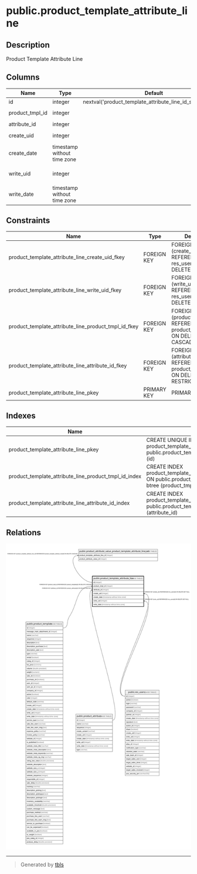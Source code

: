 # public.product_template_attribute_line

## Description

Product Template Attribute Line

## Columns

| Name | Type | Default | Nullable | Children | Parents | Comment |
| ---- | ---- | ------- | -------- | -------- | ------- | ------- |
| id | integer | nextval('product_template_attribute_line_id_seq'::regclass) | false | [public.product_attribute_value_product_template_attribute_line_rel](public.product_attribute_value_product_template_attribute_line_rel.md) |  |  |
| product_tmpl_id | integer |  | false |  | [public.product_template](public.product_template.md) | Product Template |
| attribute_id | integer |  | false |  | [public.product_attribute](public.product_attribute.md) | Attribute |
| create_uid | integer |  | true |  | [public.res_users](public.res_users.md) | Created by |
| create_date | timestamp without time zone |  | true |  |  | Created on |
| write_uid | integer |  | true |  | [public.res_users](public.res_users.md) | Last Updated by |
| write_date | timestamp without time zone |  | true |  |  | Last Updated on |

## Constraints

| Name | Type | Definition |
| ---- | ---- | ---------- |
| product_template_attribute_line_create_uid_fkey | FOREIGN KEY | FOREIGN KEY (create_uid) REFERENCES res_users(id) ON DELETE SET NULL |
| product_template_attribute_line_write_uid_fkey | FOREIGN KEY | FOREIGN KEY (write_uid) REFERENCES res_users(id) ON DELETE SET NULL |
| product_template_attribute_line_product_tmpl_id_fkey | FOREIGN KEY | FOREIGN KEY (product_tmpl_id) REFERENCES product_template(id) ON DELETE CASCADE |
| product_template_attribute_line_attribute_id_fkey | FOREIGN KEY | FOREIGN KEY (attribute_id) REFERENCES product_attribute(id) ON DELETE RESTRICT |
| product_template_attribute_line_pkey | PRIMARY KEY | PRIMARY KEY (id) |

## Indexes

| Name | Definition |
| ---- | ---------- |
| product_template_attribute_line_pkey | CREATE UNIQUE INDEX product_template_attribute_line_pkey ON public.product_template_attribute_line USING btree (id) |
| product_template_attribute_line_product_tmpl_id_index | CREATE INDEX product_template_attribute_line_product_tmpl_id_index ON public.product_template_attribute_line USING btree (product_tmpl_id) |
| product_template_attribute_line_attribute_id_index | CREATE INDEX product_template_attribute_line_attribute_id_index ON public.product_template_attribute_line USING btree (attribute_id) |

## Relations

![er](public.product_template_attribute_line.svg)

---

> Generated by [tbls](https://github.com/k1LoW/tbls)
